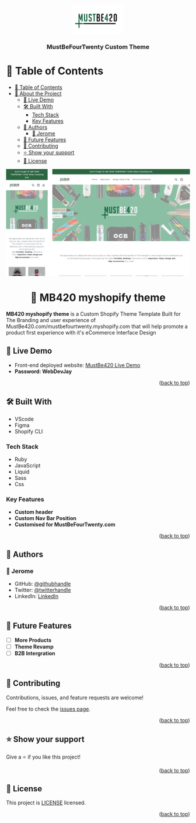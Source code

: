 <a name="readme-top"></a>

<div align="center">
  <img src="./assets/mustbefourtwenty.png" alt="logo" width="140"  height="auto" />
  <br/>

  <h3><b>MustBeFourTwenty Custom Theme</b></h3>

</div>


# 📗 Table of Contents

- [📗 Table of Contents](#-table-of-contents)
- [📖 About the Project](#about-project)
  - [🚀 Live Demo ](#-live-demo-)
  - [🛠 Built With ](#-built-with-)
    - [Tech Stack ](#tech-stack-)
    - [Key Features ](#key-features-)
  - [👥 Authors ](#-authors-)
    - [👤 Jerome](#-jerome)
  - [🔭 Future Features ](#-future-features-)
  - [🤝 Contributing ](#-contributing-)
  - [⭐️ Show your support ](#️-show-your-support-)
  - [📝 License ](#-license-)

<div align="center">
  <img src="./assets/Preview.png" alt="project sample" width="650"  height="auto" />
  <br/>

# 📖 MB420 myshopify theme <a name="about-project"></a>

</div>

**MB420 myshopify theme** is a Custom Shopify Theme Template Built for The Branding and user experience of MustBe420.com/mustbefourtwenty.myshopify.com that will help promote a product first experience with it's eCommerce Interface Design

## 🚀 Live Demo <a name="live-demo"></a>

- Front-end deployed website: [MustBe420 Live Demo](https://mustbefourtwenty.myshopify.com/)
-  **Password: WebDevJay**

<p align="right">(<a href="#readme-top">back to top</a>)</p>

## 🛠 Built With <a name="built-with"></a>

- VScode
- Figma
- Shopify CLI

### Tech Stack <a name="tech-stack"></a>

- Ruby
- JavaScript
- Liquid
- Sass
- Css


<!-- Features -->

### Key Features <a name="key-features"></a>

- **Custom header**
- **Custom Nav Bar Position**
- **Customised for MustBeFourTwenty.com**

<p align="right">(<a href="#readme-top">back to top</a>)</p>


## 👥 Authors <a name="authors"></a>

### 👤 Jerome

- GitHub: [@githubhandle](https://github.com/187jjay187)
- Twitter: [@twitterhandle](https://twitter.com/187jjay187)
- LinkedIn: [LinkedIn](https://linkedin.com/in/jerome-osman-137605a4)

<p align="right">(<a href="#readme-top">back to top</a>)</p>


## 🔭 Future Features <a name="future-features"></a>


- [ ] **More Products**
- [ ] **Theme Revamp**
- [ ] **B2B Intergration**

<p align="right">(<a href="#readme-top">back to top</a>)</p>


## 🤝 Contributing <a name="contributing"></a>

Contributions, issues, and feature requests are welcome!

Feel free to check the [issues page](https://github.com/187jjay187/MB420-myshopify-theme/issues).

<p align="right">(<a href="#readme-top">back to top</a>)</p>


## ⭐️ Show your support <a name="support"></a>

Give a ⭐️ if you like this project!

<p align="right">(<a href="#readme-top">back to top</a>)</p>


## 📝 License <a name="license"></a>

This project is [LICENSE](./LICENSE.md) licensed.

<p align="right">(<a href="#readme-top">back to top</a>)</p>
